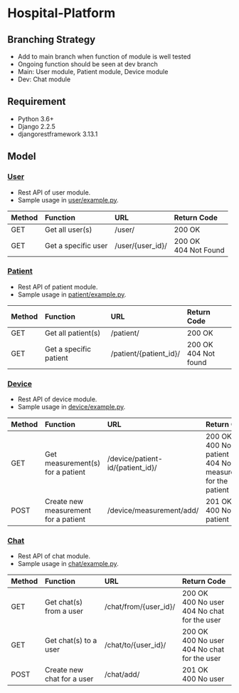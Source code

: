 # Hospital-Platform

## Branching Strategy
* Add to main branch when function of module is well tested
* Ongoing function should be seen at dev branch
* Main: User module, Patient module, Device module
* Dev: Chat module

## Requirement
* Python 3.6+
* Django 2.2.5
* djangorestframework 3.13.1

## Model
### [User](./user)
* Rest API of user module. 
* Sample usage in [user/example.py](./user/example.py).

|Method|Function|URL|Return Code|
|:-|:-|:-|:-|
|GET|Get all user(s)|/user/|200 OK|
|GET|Get a specific user|/user/{user_id}/|200 OK<br>404 Not Found|

### [Patient](./patient)
* Rest API of patient module. 
* Sample usage in [patient/example.py](./patient/example.py).

|Method|Function|URL|Return Code|
|:-|:-|:-|:-|
|GET|Get all patient(s)|/patient/|200 OK|
|GET|Get a specific patient|/patient/{patient_id}/|200 OK<br>404 Not found|

### [Device](./device)
* Rest API of device module.
* Sample usage in [device/example.py](./device/example.py).

|Method|Function|URL|Return Code|
|:-|:-|:-|:-|
|GET|Get measurement(s) for a patient|/device/patient-id/{patient_id}/|200 OK<br>400 No patient<br>404 No measurement for the patient|
|POST|Create new measurement for a patient|/device/measurement/add/|201 OK<br>400 No patient|

### [Chat](./chat)
* Rest API of chat module.
* Sample usage in [chat/example.py](./chat/example.py).

|Method|Function|URL|Return Code|
|:-|:-|:-|:-|
|GET|Get chat(s) from a user|/chat/from/{user_id}/|200 OK<br>400 No user<br>404 No chat for the user|
|GET|Get chat(s) to a user|/chat/to/{user_id}/|200 OK<br>400 No user<br>404 No chat for the user|
|POST|Create new chat for a user|/chat/add/|201 OK<br>400 No user|
